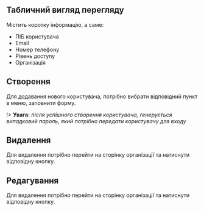 ## Табличний вигляд перегляду

Містить коротку інформацію, а саме:

 - ПІБ користувача
 - Email
 - Номер телефону
 - Рівень доступу
 - Організація

## Створення

Для додавання нового користувача, потрібно вибрати відповідний пункт в меню, заповнити форму.

!> **Увага:** _після успішного створення користувача, генерується випадковий пароль, який потрібно передати користувачу для входу_

## Видалення

Для видалення потрібно перейти на сторінку організації та натиснути відповідну кнопку.

## Редагування

Для видалення потрібно перейти на сторінку організації та натиснути відповідну кнопку.
